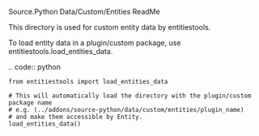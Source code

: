 Source.Python Data/Custom/Entities ReadMe

This directory is used for custom entity data by entitiestools.

To load entity data in a plugin/custom package, use entitiestools.load_entities_data.

.. code:: python

    from entitiestools import load_entities_data

    # This will automatically load the directory with the plugin/custom package name
    # e.g. (../addons/source-python/data/custom/entities/plugin_name)
    # and make them accessible by Entity.
    load_entities_data()
